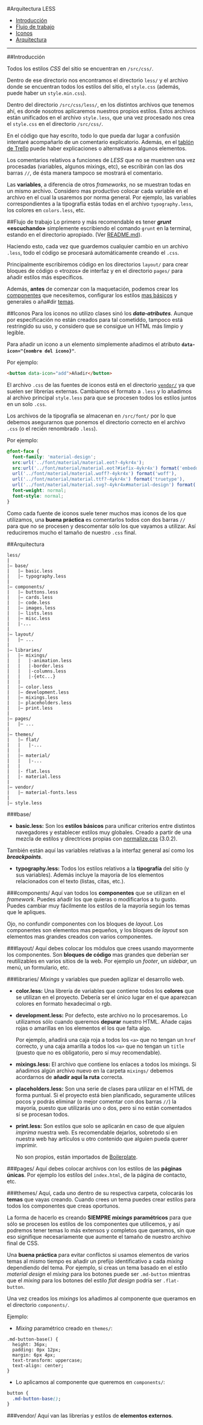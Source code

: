 #Arquitectura LESS

* [Introducción](#introducci%C3%B3n)
* [Flujo de trabajo](#flujo-de-trabajo)
* [Iconos](#iconos)
* [Arquitectura](#arquitectura)

---

##Introducción

Todos los estilos *CSS* del sitio se encuentran en `/src/css/`.

Dentro de ese directorio nos encontramos el directorio `less/` y el archivo donde se encuentran todos los estilos del sitio, el `style.css` (además, puede haber un `style.min.css`).

Dentro del directorio `/src/css/less/`, en los distintos archivos que tenemos ahí, es donde nosotros aplicaremos nuestros propios estilos. Estos archivos están unificados en el archivo `style.less`, que una vez procesado nos crea el `style.css` en el directorio `/src/css/`.

En el código que hay escrito, todo lo que pueda dar lugar a confusión intentaré acompañarlo de un comentario explicatorio. Además, en el [tablón de Trello](https://trello.com/b/IzLg4nk4) puede haber explicaciones o alternativas a algunos elementos.

Los comentarios relativos a funciones de *LESS* que no se muestren una vez procesadas (variables, algunos mixings, etc), se escribirán con las dos barras `//`, de ésta manera tampoco se mostrará el comentario.

Las **variables**, a diferencia de otros *frameworks*, no se muestran todas en un mismo archivo. Considero mas productivo colocar cada variable en el archivo en el cual la usaremos por norma general. Por ejemplo, las variables correspondientes a la tipografía estás todas en el archivo `typography.less`, los colores en `colors.less`, etc.

##Flujo de trabajo
Lo primero y más recomendable es tener ***grunt* «escuchando»** simplemente escribiendo el comando `grunt` en la terminal, estando en el directorio apropiado. (Ver [README.md](https://github.com/barcia/bramework/blob/master/README.md)).

Haciendo esto, cada vez que guardemos cualquier cambio en un archivo `.less`, todo el código se procesará automáticamente creando el `.css`.

Principalmente escribiremos código en los directorios `layout/` para crear bloques de código o «trozos» de interfaz y en el directorio `pages/` para añadir estilos más específicos.

Además, **antes** de comenzar con la maquetación, podemos crear los [componentes](#components) que necesitemos, configurar los estilos [mas básicos](#base) y generales o aña#dir [temas](#themes).


##Iconos
Para los iconos no utilizo clases sinó los ***data-atributes***. Aunque por especificación no están creados para tal cometiddo, tampoco está restringido su uso, y considero que se consigue un HTML más limpio y legible.

Para añadir un icono a un elemento simplemente añadimos el atributo **`data-icon="{nombre del icono}"`**.

Por ejemplo:

```html
<button data-icon="add">Añadir</button>
```

El archivo `.css` de las fuentes de iconos está en el directorio [`vendor/`](#vendor) ya que suelen ser librerías externas. Cambiamos el formato a `.less` y lo añadimos al archivo principal `style.less` para que se procesen todos los estilos juntos en un solo `.css`.

Los archivos de la tipografía se almacenan en `/src/font/` por lo que debemos asegurarnos que ponemos el directorio correcto en el archivo `.css` (o el recién renombrado `.less`).

Por ejemplo:

```css
@font-face {
  font-family: 'material-design';
  src:url('../font/material/material.eot?-4ykr4x');
  src:url('../font/material/material.eot?#iefix-4ykr4x') format('embedded-opentype'),
  url('../font/material/material.woff?-4ykr4x') format('woff'),
  url('../font/material/material.ttf?-4ykr4x') format('truetype'),
  url('../font/material/material.svg?-4ykr4x#material-design') format('svg');
  font-weight: normal;
  font-style: normal;
}
```

Como cada fuente de iconos suele tener muchos mas iconos de los que utilizamos, una **buena práctica** es comentarlos todos con dos barras `//` para que no se procesen y descomentar sólo los que vayamos a utilizar. Así reduciremos mucho el tamaño de nuestro `.css` final.


##Arquitectura

```
less/
|
|– base/
|   |– basic.less
|   |– typography.less
|
|– components/
|   |– buttons.less
|   |– cards.less
|   |– code.less
|   |– images.less
|   |– lists.less
|   |– misc.less
|   |-...
|
|– layout/
|   |– ...
|
|– libraries/
|   |– mixings/
|   |   |-animation.less
|   |   |-border.less
|   |   |-columns.less
|   |   |-{etc...}
|   |
|   |– color.less
|   |– development.less
|   |– mixings.less
|   |– placeholders.less
|   |– print.less
|
|– pages/
|   |– ...
|
|– themes/
|   |– flat/
|   |   |-...
|   |
|   |– material/
|   |   |-...
|   |
|   |- flat.less
|   |- material.less
|
|– vendor/
|   |– material-fonts.less
|
|– style.less
```

###base/

  * **basic.less:**
  Son los **estilos básicos** para unificar criterios entre distintos navegadores y establecer estilos muy globales. Creado a partir de una mezcla de estilos y directrices propias con [normalize.css](http://necolas.github.io/normalize.css/) (3.0.2).

  También están aquí las variables relativas a la interfaz general así como los **_breackpoints_**.

  * **typography.less:**
  Todos los estilos relativos a la **tipografía** del sitio (y sus variables). Además incluye la mayoría de los elementos relacionados con el texto (listas, citas, etc.).


###components/
Aquí van todos los **componentes** que se utilizan en el *framework*. Puedes añadir los que quieras o modificarlos a tu gusto. Puedes cambiar muy fácilmente los estilos de la mayoría según los temas que le apliques.

Ojo, no confundir componentes con los bloques de *layout*. Los componentes son elementos mas pequeños, y los bloques de *layout* son elementos mas grandes creados con varios componentes.

###layout/
Aquí debes colocar los módulos que crees usando mayormente los componentes. Son **bloques de código** mas grandes que deberían ser reutilizables en varios sitios de la web. Por ejemplo un *footer*, un *sidebar*, un menú, un formulario, etc.

###libraries/
*Mixings* y variables que pueden agilizar el desarrollo web.

* **color.less:**
  Una librería de variables que contiene todos los **colores** que se utilizan en el proyecto. Debería ser el único lugar en el que aparezcan colores en formato hexadecimal o rgb.


* **development.less:**
  Por defecto, este archivo no lo procesaremos. Lo utilizamos sólo cuando queremos **depurar** nuestro HTML. Añade cajas rojas o amarillas en los elementos el los que falta algo.

  Por ejemplo, añadirá una caja roja a todos los `<a>` que no tengan un `href` correcto, y una caja amarilla a todos los `<a>` que no tengan un `title` (puesto que no es obligatorio, pero sí muy recomendable).


* **mixings.less:**
  El archivo que contiene los enlaces a todos los mixings. Si añadimos algún archivo nuevo en la carpeta `mixings/` debemos acordarnos de **añadir aquí la ruta** correcta.


* **placeholders.less:**
  Son una serie de clases para utilizar en el HTML de forma puntual. Si el proyecto está bien planificado, seguramente utilices pocos y podrás eliminar (o mejor comentar con dos barras `//`) la mayoría, puesto que utilizarás uno o dos, pero si no están comentados sí se procesan todos.

* **print.less:**
  Son estilos que solo se aplicarán en caso de que alguien *imprima* nuestra web. Es recomendable dejarlos, sobretodo si en nuestra web hay artículos u otro contenido que alguien pueda querer imprimir.

  No son propios, están importados de [Boilerplate](https://html5boilerplate.com/).

###pages/
Aquí debes colocar archivos con los estilos de las **páginas únicas**. Por ejemplo los estilos del `index.html`, de la página de contacto, etc.

###themes/
Aquí, cada uno dentro de su respectiva carpeta, colocarás los **temas** que vayas creando. Cuando crees un tema puedes crear estilos para todos los componentes que creas oportunos.

La forma de hacerlo es creando **SIEMPRE _mixings_ paramétricos** para que sólo se procesen los estilos de los componentes que utilicemos, y así podremos tener temas lo más extensos y completos que queramos, sin que eso signifique necesariamente que aumente el tamaño de nuestro archivo final de CSS.

Una **buena práctica** para evitar conflictos si usamos elementos de varios temas al mismo tiempo es añadir un prefijo identificativo a cada *mixing* dependiendo del tema. Por ejemplo, si creas un tema basado en el estilo *material design* el *mixing* para los botones puede ser `.md-button` mientras que el *mixing* para los botones del estilo *flat design* podría ser `.flat-button`.

Una vez creados los *mixings* los añadimos al componente que queramos en el directorio `components/`.

Ejemplo:

* *Mixing* paramétrico creado en `themes/`:

```less
.md-button-base() {
  height: 36px;
  padding: 0px 12px;
  margin: 6px 4px;
  text-transform: uppercase;
  text-align: center;
}
```

* Lo aplicamos al componente que queremos en `components/`:

```css
button {
  .md-button-base();
}
```

###vendor/
Aquí van las librerías y estilos de **elementos externos**.